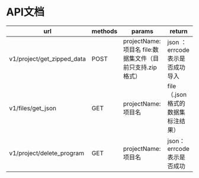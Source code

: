 # API文档

| url                        | methods | params                                                   | return                           |
| -------------------------- | ------- | -------------------------------------------------------- | -------------------------------- |
| v1/project/get_zipped_data | POST    | projectName:项目名 file:数据集文件（目前只支持.zip格式） | json ：errcode表示是否成功导入   |
| v1/files/get_json          | GET     | projectName:项目名                                       | file（.json格式的数据集标注结果） |
|v1/project/delete_program   |GET      |projectName:项目名|json：errcode表示是否成功|

